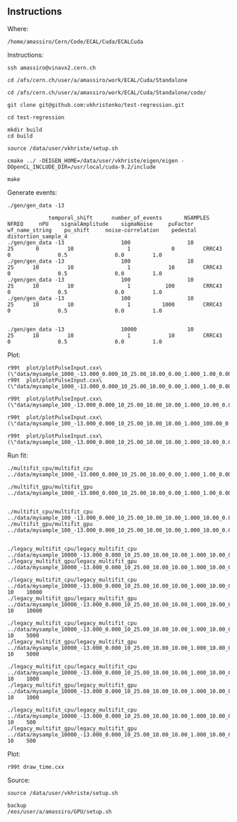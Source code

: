Instructions
----


Where:

    /home/amassiro/Cern/Code/ECAL/Cuda/ECALCuda
    
Instructions:

    ssh amassiro@vinavx2.cern.ch

    cd /afs/cern.ch/user/a/amassiro/work/ECAL/Cuda/Standalone
 
    cd /afs/cern.ch/user/a/amassiro/work/ECAL/Cuda/Standalone/code/
 
    git clone git@github.com:vkhristenko/test-regression.git
    
    cd test-regression
    
    mkdir build
    cd build

    source /data/user/vkhriste/setup.sh

    cmake ../ -DEIGEN_HOME=/data/user/vkhriste/eigen/eigen -DOpenCL_INCLUDE_DIR=/usr/local/cuda-9.2/include
    
    make
    
    
    
Generate events:

    ./gen/gen_data -13

                 temporal_shift      number_of_events       NSAMPLES       NFREQ     nPU    signalAmplitude    sigmaNoise     puFactor  wf_name_string    pu_shift     noise-correlation    pedestal  distortion_sample_4
    ./gen/gen_data -13                  100                  10               25       0         10                 1             0         CRRC43            0               0.5               0.0         1.0
    ./gen/gen_data -13                  100                  10               25      10         10                 1            10         CRRC43            0               0.5               0.0         1.0
    ./gen/gen_data -13                  100                  10               25      10         10                 1           100         CRRC43            0               0.5               0.0         1.0
    ./gen/gen_data -13                  100                  10               25      10         10                 1          1000         CRRC43            0               0.5               0.0         1.0
    

    ./gen/gen_data -13                  10000                10               25      10         10                 1            10         CRRC43            0               0.5               0.0         1.0
    
    
    
    
    
Plot:

    r99t  plot/plotPulseInput.cxx\(\"data/mysample_1000_-13.000_0.000_10_25.00_10.00_0.00_1.000_1.00_0.00_slew_1.00.root\"\)
    r99t  plot/plotPulseInput.cxx\(\"data/mysample_1000_-13.000_0.000_10_25.00_10.00_0.00_1.000_1.00_0.00_slew_1.00.root\",2\)

    r99t  plot/plotPulseInput.cxx\(\"data/mysample_100_-13.000_0.000_10_25.00_10.00_10.00_1.000_10.00_0.00_slew_1.00.root\",2\)

    r99t  plot/plotPulseInput.cxx\(\"data/mysample_100_-13.000_0.000_10_25.00_10.00_10.00_1.000_100.00_0.00_slew_1.00.root\",2\)
    
    r99t  plot/plotPulseInput.cxx\(\"data/mysample_100_-13.000_0.000_10_25.00_10.00_10.00_1.000_10.00_0.00_slew_1.00.root\",2\)

    
    
    
    
    
        
Run fit:

    ./multifit_cpu/multifit_cpu ../data/mysample_1000_-13.000_0.000_10_25.00_10.00_0.00_1.000_1.00_0.00_slew_1.00.root 
    
    ./multifit_gpu/multifit_gpu ../data/mysample_1000_-13.000_0.000_10_25.00_10.00_0.00_1.000_1.00_0.00_slew_1.00.root 
    
    
    ./multifit_cpu/multifit_cpu ../data/mysample_100_-13.000_0.000_10_25.00_10.00_10.00_1.000_10.00_0.00_slew_1.00.root
    ./multifit_gpu/multifit_gpu ../data/mysample_100_-13.000_0.000_10_25.00_10.00_10.00_1.000_10.00_0.00_slew_1.00.root
    
    
    ./legacy_multifit_cpu/legacy_multifit_cpu ../data/mysample_10000_-13.000_0.000_10_25.00_10.00_10.00_1.000_10.00_0.00_slew_1.00.root
    ./legacy_multifit_gpu/legacy_multifit_gpu ../data/mysample_10000_-13.000_0.000_10_25.00_10.00_10.00_1.000_10.00_0.00_slew_1.00.root
                          
    ./legacy_multifit_cpu/legacy_multifit_cpu ../data/mysample_10000_-13.000_0.000_10_25.00_10.00_10.00_1.000_10.00_0.00_slew_1.00.root    10    10000
    ./legacy_multifit_gpu/legacy_multifit_gpu ../data/mysample_10000_-13.000_0.000_10_25.00_10.00_10.00_1.000_10.00_0.00_slew_1.00.root    10    10000
                          
    ./legacy_multifit_cpu/legacy_multifit_cpu ../data/mysample_10000_-13.000_0.000_10_25.00_10.00_10.00_1.000_10.00_0.00_slew_1.00.root    10    5000
    ./legacy_multifit_gpu/legacy_multifit_gpu ../data/mysample_10000_-13.000_0.000_10_25.00_10.00_10.00_1.000_10.00_0.00_slew_1.00.root    10    5000
                          
    ./legacy_multifit_cpu/legacy_multifit_cpu ../data/mysample_10000_-13.000_0.000_10_25.00_10.00_10.00_1.000_10.00_0.00_slew_1.00.root    10    1000
    ./legacy_multifit_gpu/legacy_multifit_gpu ../data/mysample_10000_-13.000_0.000_10_25.00_10.00_10.00_1.000_10.00_0.00_slew_1.00.root    10    1000
                          
    ./legacy_multifit_cpu/legacy_multifit_cpu ../data/mysample_10000_-13.000_0.000_10_25.00_10.00_10.00_1.000_10.00_0.00_slew_1.00.root    10    500
    ./legacy_multifit_gpu/legacy_multifit_gpu ../data/mysample_10000_-13.000_0.000_10_25.00_10.00_10.00_1.000_10.00_0.00_slew_1.00.root    10    500

Plot:

    r99t draw_time.cxx
    

Source:

    source /data/user/vkhriste/setup.sh

    backup
    /eos/user/a/amassiro/GPU/setup.sh
    
    
